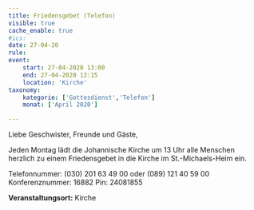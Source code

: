 ```yaml
---
title: Friedensgebet (Telefon)
visible: true
cache_enable: true
#ics: 
date: 27-04-20
rule: 
event:
	start: 27-04-2020 13:00
	end: 27-04-2020 13:15
	location: 'Kirche'
taxonomy:
	kategorie: ['Gottesdienst','Telefon']
	monat: ['April 2020']

---
```

Liebe Geschwister, Freunde und Gäste,

Jeden Montag lädt die Johannische Kirche um 13 Uhr alle Menschen herzlich zu einem Friedensgebet in die Kirche im St.-Michaels-Heim ein.

Telefonnummer: (030) 201 63 49 00 oder (089) 121 40 59 00
Konferenznummer: 16882
Pin: 24081855



**Veranstaltungsort:** Kirche

